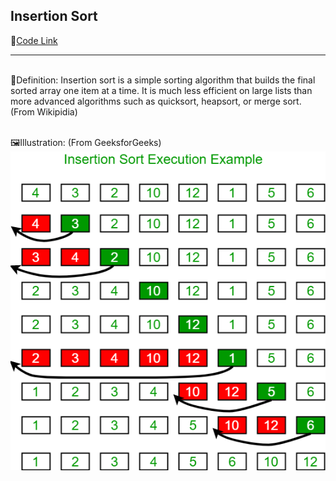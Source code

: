 ##  Insertion Sort

:link:[Code Link](https://github.com/jun383914/Data-Structure-and-algorithm/blob/master/ReverseArray/ReverseArray/Program.cs)

---
 <br />:blue_book:Definition: Insertion sort is a simple sorting algorithm that builds the final sorted array one item at a time. It is much less efficient on large lists than more advanced algorithms such as quicksort, heapsort, or merge sort.(From Wikipidia)

 <br />:framed_picture:Illustration: (From GeeksforGeeks)
 <br />![alt text](https://github.com/jun383914/Data-Structure-and-algorithm/blob/master/Sorting/InsertionSort/insertionsort.png)

